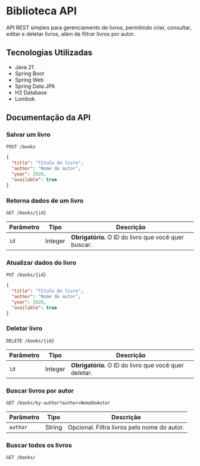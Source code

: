 # Biblioteca API

API REST simples para gerenciamento de livros, permitindo criar, consultar, editar e deletar livros, além de filtrar livros por autor.

## Tecnologias Utilizadas

- Java 21
- Spring Boot
- Spring Web
- Spring Data JPA
- H2 Database
- Lombok

## Documentação da API

### Salvar um livro

```
POST /books
```

```json
{
  "title": "Título do livro",
  "author": "Nome do autor",
  "year": 2020,
  "available": true
}
```

### Retorna dados de um livro

```
GET /books/{id}
```

| Parâmetro | Tipo     | Descrição                                 |
|-----------|----------|--------------------------------------------|
| `id`      | Integer  | **Obrigatório.** O ID do livro que você quer buscar. |

### Atualizar dados do livro

```
PUT /books/{id}
```

```json
{
  "title": "Título do livro",
  "author": "Nome do autor",
  "year": 2020,
  "available": true
}
```

### Deletar livro

```
DELETE /books/{id}
```

| Parâmetro | Tipo     | Descrição                                 |
|-----------|----------|--------------------------------------------|
| `id`      | Integer  | **Obrigatório.** O ID do livro que você quer deletar. |

### Buscar livros por autor

```
GET /books/by-author?author=NomeDoAutor
```

| Parâmetro | Tipo    | Descrição                                 |
|-----------|---------|--------------------------------------------|
| `author`  | String  | Opcional. Filtra livros pelo nome do autor. |

### Buscar todos os livros

```
GET /books/
